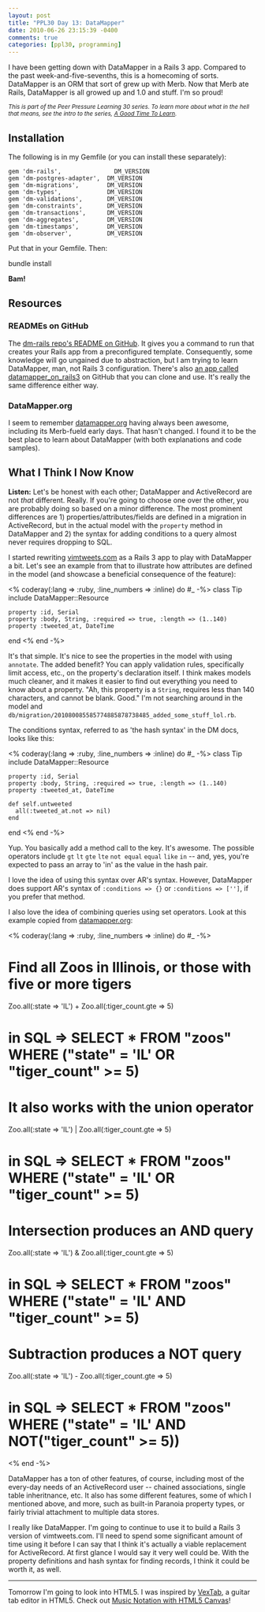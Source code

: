 ```yaml
---
layout: post
title: "PPL30 Day 13: DataMapper"
date: 2010-06-26 23:15:39 -0400
comments: true
categories: [ppl30, programming]
---
```

I have been getting down with DataMapper in a Rails 3 app. Compared to the past week-and-five-sevenths, this is a homecoming of sorts. DataMapper is an ORM that sort of grew up with Merb. Now that Merb ate Rails, DataMapper is all growed up and 1.0 and stuff. I'm so proud!

<em><small>This is part of the Peer Pressure Learning 30 series. To learn more about what in the hell that means, see the intro to the series, [A Good Time To Learn](http://mileszs.com/blog/2010/06/13/a-good-time-to-learn.html).</small></em>

## Installation ##

The following is in my Gemfile (or you can install these separately):

    gem 'dm-rails',               DM_VERSION
    gem 'dm-postgres-adapter',  DM_VERSION
    gem 'dm-migrations',        DM_VERSION
    gem 'dm-types',             DM_VERSION
    gem 'dm-validations',       DM_VERSION
    gem 'dm-constraints',       DM_VERSION
    gem 'dm-transactions',      DM_VERSION
    gem 'dm-aggregates',        DM_VERSION
    gem 'dm-timestamps',        DM_VERSION
    gem 'dm-observer',          DM_VERSION

Put that in your Gemfile. Then:

   bundle install

**Bam!**

## Resources ##

### READMEs on GitHub ###

The [dm-rails repo's README on GitHub](http://github.com/datamapper/dm-rails). It gives you a command to run that creates your Rails app from a preconfigured template. Consequently, some knowledge will go ungained due to abstraction, but I am trying to learn DataMapper, man, not Rails 3 configuration.  There's also [an app called datamapper_on_rails3](http://github.com/snusnu/datamapper_on_rails3) on GitHub that you can clone and use. It's really the same difference either way.

### DataMapper.org ###

I seem to remember [datamapper.org](http://datamapper.org) having always been awesome, including its Merb-fueld early days. That hasn't changed. I found it to be the best place to learn about DataMapper (with both explanations and code samples).

## What I Think I Now Know ##

**Listen:** Let's be honest with each other; DataMapper and ActiveRecord are not _that_ different. Really. If you're going to choose one over the other, you are probably doing so based on a minor difference. The most prominent differences are 1) properties/attributes/fields are defined in a migration in ActiveRecord, but in the actual model with the `property` method in DataMapper and 2) the syntax for adding conditions to a query almost never requires dropping to SQL.

I started rewriting [vimtweets.com](http://vimtweets.com) as a Rails 3 app to play with DataMapper a bit. Let's see an example from that to illustrate how attributes are defined in the model (and showcase a beneficial consequence of the feature):

<% coderay(:lang => :ruby, :line_numbers => :inline) do #_ -%>
  class Tip
    include DataMapper::Resource

    property :id, Serial
    property :body, String, :required => true, :length => (1..140)
    property :tweeted_at, DateTime
  end
<% end -%>

It's that simple. It's nice to see the properties in the model with using `annotate`. The added benefit? You can apply validation rules, specifically limit access, etc., on the property's declaration itself. I think makes models much cleaner, and it makes it easier to find out everything you need to know about a property. "Ah, this property is a `String`, requires less than 140 characters, and cannot be blank. Good." I'm not searching around in the model and `db/migration/201080085585774885878738485_added_some_stuff_lol.rb`.

The conditions syntax, referred to as 'the hash syntax' in the DM docs, looks like this:

<% coderay(:lang => :ruby, :line_numbers => :inline) do #_ -%>
  class Tip
    include DataMapper::Resource

    property :id, Serial
    property :body, String, :required => true, :length => (1..140)
    property :tweeted_at, DateTime

    def self.untweeted
      all(:tweeted_at.not => nil)
    end
  end
<% end -%>

Yup. You basically add a method call to the key. It's awesome. The possible operators include `gt` `lt` `gte` `lte` `not equal` `equal` `like` `in` -- and, yes, you're expected to pass an array to 'in' as the value in the hash pair.

I love the idea of using this syntax over AR's syntax. However, DataMapper does support AR's syntax of `:conditions => {}` or `:conditions => ['']`, if you prefer that method.

I also love the idea of combining queries using set operators. Look at this example copied from [datamapper.org](http://datamapper.org):

<% coderay(:lang => :ruby, :line_numbers => :inline) do #_ -%>
  # Find all Zoos in Illinois, or those with five or more tigers
  Zoo.all(:state => 'IL') + Zoo.all(:tiger_count.gte => 5)
  # in SQL => SELECT * FROM "zoos" WHERE ("state" = 'IL' OR "tiger_count" >= 5)

  # It also works with the union operator
  Zoo.all(:state => 'IL') | Zoo.all(:tiger_count.gte => 5)
  # in SQL => SELECT * FROM "zoos" WHERE ("state" = 'IL' OR "tiger_count" >= 5)

  # Intersection produces an AND query
  Zoo.all(:state => 'IL') & Zoo.all(:tiger_count.gte => 5)
  # in SQL => SELECT * FROM "zoos" WHERE ("state" = 'IL' AND "tiger_count" >= 5)

  # Subtraction produces a NOT query
  Zoo.all(:state => 'IL') - Zoo.all(:tiger_count.gte => 5)
  # in SQL => SELECT * FROM "zoos" WHERE ("state" = 'IL' AND NOT("tiger_count" >= 5))
<% end -%>

DataMapper has a ton of other features, of course, including most of the every-day needs of an ActiveRecord user -- chained associations, single table inheritnance, etc. It also has some different features, some of which I mentioned above, and more, such as built-in Paranoia property types, or fairly trivial attachment to multiple data stores.

I really like DataMapper. I'm going to continue to use it to build a Rails 3 version of vimtweets.com. I'll need to spend some significant amount of time using it before I can say that I think it's actually a viable replacement for ActiveRecord. At first glance I would say it very well could be. With the property definitions and hash syntax for finding records, I think it could be worth it, as well.

* * *
Tomorrow I'm going to look into HTML5. I was inspired by [VexTab](http://vexflow.com/tabdiv/tutorial.html), a guitar tab editor in HTML5. Check out [Music Notation with HTML5 Canvas](http://0xfe.blogspot.com/2010/05/music-notation-with-html5-canvas.html)!
